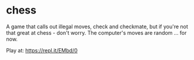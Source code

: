 # chess

A game that calls out illegal moves, check and checkmate, but if you're not that great at chess - don't worry. The computer's moves are random ... for now.

Play at: https://repl.it/EMbd/0
